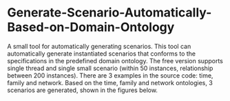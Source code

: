 # Generate-Scenario-Automatically-Based-on-Domain-Ontology
A small tool for automatically generating scenarios. This tool can automatically generate instantiated scenarios that conforms to the specifications in the predefined domain ontology. The free version supports single thread and single small scenario (within 50 instances, relationship between 200 instances).
There are 3 examples in the source code: time, family and network. Based on the time, family and network ontologies, 3 scenarios are generated, shown in the figures below.

